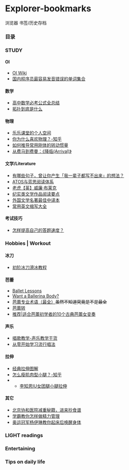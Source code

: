 # Explorer-bookmarks
浏览器 书签/历史存档
### 目录
### STUDY
#### OI
- [OI Wiki](oi-wiki.org)
- [国内程序员最容易发音错误的单词集合](https://open-hl.toutiao.com/a6861018832438297100/?item_id=6861018832438297100&utm_medium=webview&showComments=0&gy=f53aba568477e037e36195952bfdf5b2552a0c9ce3340e19240e9869cc6c462a4c5b93b59be8d632ff954246039468895fb7b03336df9ae278a7f96ffd24c9f7ea13f1c723590c9ef463eea17f7d4a443b88d3ea422e8bfe27dc985a3278579d52e5fcaf73b166d9249df453463699e0a65df8d01a60fe969d32664a2a479319&a_t=311598652289461007502964646&label=vivo_llq_channel&isNews=1&showOriginalComments=true&utm_source=vivoliulanqi&utm_campaign=open&crypt=8844&req_id=2020081722281201019805902257241393&dt=vivo%20X6Plus%20D&vivo_news_comment_data=%7B%7D&vivo_news_source=1&vivo_news_comment_data_checksum=99914b932bd37a50b983c5e7c90ae93b)  
#### 数学
- [高中数学必考公式全总结](https://zhuanlan.zhihu.com/p/34498340)  
- [拓扑到底是什么](https://open-hl.toutiao.com/a6872865597441606157/?item_id=6872865597441606157&utm_medium=webview&showComments=0&gy=f53aba568477e037e36195952bfdf5b2552a0c9ce3340e19240e9869cc6c462a4c5b93b59be8d632ff954246039468895fb7b03336df9ae278a7f96ffd24c9f70ab327b416065d9aed4d5812c55cae55697fb761d43b11a8bdd00cbaf943c05888fb2dccf490fc6090f1fb7c5639a2ac76ab92378729bad3984d9ccc96167907a5669b0b0fe35d7684510476ba1c6a2d&a_t=31161425224346100750296d788&label=vivo_llq_channel&isNews=1&showOriginalComments=true&utm_source=vivoliulanqi&utm_campaign=open&crypt=4772&req_id=20201130191906010198060138440B94A9&dt=vivo%20X6Plus%20D&vivo_news_comment_data=%7B%7D&vivo_news_source=1&vivo_news_comment_data_checksum=99914b932bd37a50b983c5e7c90ae93b)
#### 物理
- [乐乐课堂的个人空间](https://m.bilibili.com/space/125269176?from=video)
- [你为什么喜欢物理？-知乎](https://www.zhihu.com/question/19963955)
- [如何推导常用刚体的转动惯量](https://www.zhihu.com/question/20921038)
- [从费马到费曼：《降临(Arrival)》](https://zhuanlan.zhihu.com/p/25027356)
#### 文学/Literature
- [有哪些句子，曾让你产生「我一辈子都写不出来」的想法？](https://open-hl.toutiao.com/a6851964943344861700/?item_id=6851964943344861700&utm_medium=webview&showComments=0&gy=307ed5552b7de63f21383484ec489e6c6725241b0bedfe948fe7f7b54b0c9a01acd2ac4e3a9f71579491693a772a02e16df9b6489856eb50b23500eeffa389c6af95b23c29d775cde4c4f47aad89b49e2e70528085b19ebba78c9137c211711685e62d943ba21bde6444d806674ef0fb6573fd389d3f9c1a9f2b93db0f5b24363b5cd302ab2874c2e666b78185ca748e&a_t=31160644690146100750296b5f5&label=vivo_llq_channel&isNews=1&showOriginalComments=true&utm_source=vivoliulanqi&utm_campaign=open&crypt=9869&req_id=202009072244570101980620871C09968D&dt=vivo%20X6Plus%20D&vivo_news_comment_data=%7B%7D&vivo_news_source=1&vivo_news_comment_data_checksum=99914b932bd37a50b983c5e7c90ae93b)
- [ATOS与蓝思阅读体系](http://www.360doc.cn/mip/897773662.html)
- [老虎【英】威廉·布莱克](http://m.1010jiajiao.com/czyw/shiti_id_52a51e886f19972304fb492833fb2ec2)
- [纪实类文学作品阅读要点](http://blog.sina.cn/dpool/blog/s/blog_5d576b3e0102x8ck.html)
- [外国文学名著最佳中译本](https://m.wang1314.com/doc/webapp/topic/21040246.html)
- [常用英文缩写大全](https://blog.csdn.net/bluehawksky/article/details/79041409)
#### 考试技巧
- [怎样提高自己的答题速度？](https://m.sohu.com/a/306392445_820519)
 
### Hobbies | Workout
#### 冰刀
- [初阶冰刀滑冰教程](https://m5.baidu.com/video/page?pd=video_page&nid=4026679324937039566&sign=14512744952857284574&word=%E6%BB%91%E5%86%B0%E5%88%80&oword=%E6%BB%91%E5%86%B0%E5%88%80&atn=index&frsrcid=4185&ext=%7B%22jsy%22%3A1%7D&top=%7B%22sfhs%22%3A1%2C%22_hold%22%3A2%7D&sl=4&fr0=A&fr1=A&lid=11038580669550119891&referlid=11038580669550119891&ms=1&frorder=3&_t=1622902947452)
#### 芭蕾
- [Ballet Lessons](https://www.ballethub.com/ballet-lesson/)
- [Want a Ballerina Body?](https://www.cheatsheet.com/health-fitness/exercises-professional-dancers-swear-by.html/)
- [芭蕾专业术语（最全）](http://www.360doc.cn/mip/816858160.html)~~虽然不知道究竟是不是最全~~
- [芭蕾转](https://m5.baidu.com/sf?pd=video_page&nid=14265913752768114936&sign=1295930791439648815&word=%E8%8A%AD%E8%95%BE%E8%BD%AC&oword=%E8%8A%AD%E8%95%BE%E8%BD%AC&title=%E8%8A%AD%E8%95%BE%E8%88%9E%E6%BC%94%E5%91%98%E8%AE%AD%E7%BB%83%2C%E6%9C%80%E7%BB%8F%E5%85%B8%E7%9A%84%E5%9B%9B%E4%BD%8D%E8%BD%AC&atn=index&alr=1&openapi=1&resource_id=5052&frsrcid=4185&cambrian_id=&baijiahao_id=1605752057833778&sp=0&ext=%7B%22src%22%3A%22https%3A%5C%2F%5C%2Fvd3.bdstatic.com%5C%2Fmda-ihapkd2345kf6edh%5C%2Fhd%5C%2Fmda-ihapkd2345kf6edh.mp4%3Fpd%3D19%26vt%3D1%22%2C%22loc%22%3A%22http%3A%5C%2F%5C%2Fwww.internal.video.baidu.com%5C%2Fce6bfcca823985cdcd54f80269d03f48.html%22%2C%22log_loc%22%3A%22https%3A%5C%2F%5C%2Fbaijiahao.baidu.com%5C%2Fs%3Fid%3D1608491543103854072%26wfr%3Dcontent%22%2C%22duration%22%3A%2223%22%2C%22poster%22%3A%22http%253A%252F%252Fvdposter.bdstatic.com%252F030209f5a285b4a30fb4812fe2b9ae31.jpeg%22%2C%22source%22%3A%22%5Cu597d%5Cu770b%5Cu89c6%5Cu9891%22%2C%22s%22%3A%22bffb477c1406152e04290490c6f78cfd%22%2C%22isHttps%22%3A1%2C%22isCompilation%22%3Anull%2C%22jsy%22%3A1%7D&top=%7B%22sfhs%22%3A1%2C%22_hold%22%3A2%7D&videoapp=1&fr0=B&fr1=B&ms=1&lid=11675968977436913420&_t=1609281698757)
- [推荐|适合芭蕾初学者的10个古典芭蕾女变奏](https://zhuanlan.zhihu.com/p/107958482)
#### 声乐
- [唱歌教学-声乐教学干货](https://m.bilibili.com/video/BV1Db411E7bw?p=2)
- [从零开始学习流行唱法](https://m.bilibili.com/video/av19102083?p=2)
#### 拉伸
- [经典拉伸图解](https://m.sohu.com/a/140292206_695647/?pvid=000115_3w_a)
- [怎么瘦肌肉型小腿？-知乎](https://www.zhihu.com/question/27051153)
- - [李知恩IU女团腿小腿拉伸](https://m5.baidu.com/sf?pd=video_page&nid=8565318563490598153&sign=5295386816995367097&word=%E6%9D%8E%E7%9F%A5%E6%81%A9%E5%A5%B3%E5%9B%A2%E8%85%BF%E6%8B%89%E4%BC%B8%E5%B0%8F%E8%85%BF+%E5%A4%A7%E8%85%BF%E5%89%8D%E4%BE%A7+%E6%9D%8E%E7%9F%A5%E6%81%A9%E5%A5%B3%E5%9B%A2%E8%85%BF%E6%8B%89%E4%BC%B8%E5%B0%8F%E8%85%BF&oword=%E6%9D%8E%E7%9F%A5%E6%81%A9%E5%A5%B3%E5%9B%A2%E8%85%BF&title=%E3%80%90%E8%87%AA%E7%94%A8%E3%80%91%E5%B0%8F%E8%85%BF%E6%8B%89%E4%BC%B8%EF%BC%88%E5%A5%B3%E5%9B%A2%E8%85%BF%EF%BC%89&atn=index&alr=1&openapi=1&resource_id=5052&frsrcid=5373&cambrian_id=1580859622074471&baijiahao_id=0&sp=0&ext=%7B%22src%22%3A%22https%3A%5C%2F%5C%2Fvdse.bdstatic.com%5C%2F709accd9fd355e3d448a65ceeff0722a.mp4%3Fauthorization%3Dbce-auth-v1%252Ffb297a5cc0fb434c971b8fa103e8dd7b%252F2017-05-11T09%253A02%253A31Z%252F-1%252F%252Fe0a51297cb07ee20bdf4f405a85dcd022aa28564548b6aabed8354aa7abbcbc9%22%2C%22loc%22%3A%22https%3A%5C%2F%5C%2Fwww.bilibili.com%5C%2Fvideo%5C%2Fav69930014%5C%2F%22%2C%22log_loc%22%3A%22https%3A%5C%2F%5C%2Fwww.bilibili.com%5C%2Fvideo%5C%2Fav69930014%5C%2F%22%2C%22duration%22%3A602%2C%22poster%22%3A%22http%253A%252F%252Fvdposter.bdstatic.com%252F8505b2bee898822f2c888a144cfe8c46.jpeg%253Fbpoh%253D348%2526bpow%253D624%22%2C%22source%22%3A%22B%5Cu7ad9%22%2C%22s%22%3A%224fc5a291ae508fd21bb2c993d2c599d2%22%2C%22isHttps%22%3A1%2C%22isCompilation%22%3Anull%2C%22jsy%22%3A1%7D&top=%7B%22sfhs%22%3A1%2C%22_hold%22%3A2%7D&videoapp=1&lid=9864310394194737455&fr0=A&fr1=C)
#### 其它
- [北京协和医院减重秘籍，进来抄食谱](https://open-hl.toutiao.com/a6907512640172458504/?item_id=6907512640172458504&utm_medium=webview&showComments=0&gy=f53aba568477e037e36195952bfdf5b2552a0c9ce3340e19240e9869cc6c462a4c5b93b59be8d632ff954246039468895fb7b03336df9ae278a7f96ffd24c9f7123b5bd81b857b9922810852461b3c6a2ae56b60cf6e4c5dc5cc7a9d6d1a1b4c1dde568a7b2b991ed9063bed0253f03820bd6ed143bb711cd7b73bf0783c2b05b4ab24373f098bf63eeb7997da10111f&a_t=31161425224346100750296d788&label=vivo_llq_channel&isNews=1&showOriginalComments=true&utm_source=vivoliulanqi&utm_campaign=open&crypt=2276&req_id=202012190647320101980590161C3EA942&dt=vivo%20X6Plus%20D&vivo_news_comment_data=%7B%7D&vivo_news_source=1&vivo_news_comment_data_checksum=99914b932bd37a50b983c5e7c90ae93b)
- [学霸教你怎样做精力管理](https://open-hl.toutiao.com/a6867335149349143044/?item_id=6867335149349143044&utm_medium=webview&showComments=0&gy=f53aba568477e037e36195952bfdf5b2552a0c9ce3340e19240e9869cc6c462a4c5b93b59be8d632ff954246039468895fb7b03336df9ae278a7f96ffd24c9f709fd681e5204a62a615d21070ff0d9de9ec0ce36fa38329e8929ed2ce3ce416894a85fef3b4b6ab5c0e8487ff6c0dbd2026535b9fc34956a160d20e23bf84cf0beb45ed1200654275bfe955ef4b0376e&a_t=31160644690146100750296b5f5&label=vivo_llq_channel&isNews=1&showOriginalComments=true&utm_source=vivoliulanqi&utm_campaign=open&crypt=9084&req_id=2020101318223201019802310336001257&dt=vivo%20X6Plus%20D&vivo_news_comment_data=%7B%7D&vivo_news_source=1&vivo_news_comment_data_checksum=99914b932bd37a50b983c5e7c90ae93b)
- [奥运冠军杨伊琳教你起床后唤醒身体](https://partner-share.toutiao.com/a6857351454923948556/?utm_medium=webview&showComments=0&a_t=31160644690146100750296b5f5&label=share&isNews=1&showOriginalComments=true&utm_source=vivoliulanqi&utm_campaign=open&app=news_article&req_id=202009302036490101980570994B17A6B8&is_hit_share_recommend=0&vivo_news_comment_data=%7B%22video_item%22%3A%7B%22id%22%3A%22v020048d0000bsl33gn5t6p6rldoniu0_6857351454923948556_2_11%22%2C%22title%22%3A%22%E6%97%A9%E4%B8%8A%E5%A4%AA%E5%9B%B0%E8%B5%B7%E4%B8%8D%E6%9D%A5%EF%BC%9F%E5%A5%A5%E8%BF%90%E5%86%A0%E5%86%9B%E6%95%99%E4%BD%A0%E4%B8%80%E5%A5%97%E7%BB%8F%E5%85%B8%E5%8A%A8%E4%BD%9C%EF%BC%8C%E8%BD%BB%E6%9D%BE%E5%85%8B%E6%9C%8D%E6%87%92%E6%83%B0%E9%97%AE%E9%A2%98%EF%BC%81%22%2C%22duration%22%3A%2203%3A06%22%2C%22web_url%22%3A%22https%3A%5C%2F%5C%2Fopen.toutiao.com%5C%2Fa6857351454923948556%5C%2F%3Futm_campaign%3Dopen%26utm_medium%3Dwebview%26utm_source%3Dvivoliulanqi%26req_id%3D202009302036490101980570994B17A6B8%26dt%3Dvivo%2BX6Plus%2BD%26label%3Dvivo_llq_channel%26a_t%3D31160644690146100750296b5f5%26gy%3D307ed5552b7de63f21383484ec489e6c6725241b0bedfe948fe7f7b54b0c9a01acd2ac4e3a9f71579491693a772a02e16df9b6489856eb50b23500eeffa389c6b68964e3e6573a3874f967cedfc180bc15fe9bb41cf4c1722a1627814be026d6e2f05234db2531c05df77ec0aeb445473e347d31fb8232b1a2bf480777bd145e46b57bf8684ef721a02be39ff12ed422%26crypt%3D7269%26item_id%3D6857351454923948556%26isNews%3D1%26disableRecommendVideo%3D1%26compact_mode%3D1%26showComments%3D0%26showOriginalComments%3Dtrue%22%2C%22channel%22%3A%2298%22%2C%22source%22%3A1%2C%22type%22%3A0%2C%22videoCoverUrl%22%3A%22https%3A%5C%2F%5C%2Fp26-tt.byteimg.com%5C%2Fimg%5C%2Ftos-cn-i-0004%5C%2F8c07309969d64a809bbabff004d1db4d~tplv-tt-cs0%3A960%3A540.webp%3Ffrom%3Dfeed%22%7D%7D&vivo_news_source=1&vivo_news_comment_data_checksum=a4bc2cce7e7cb0f6310db4f8a9d236b9)

### LIGHT readings
### Entertaining
### Tips on daily life

